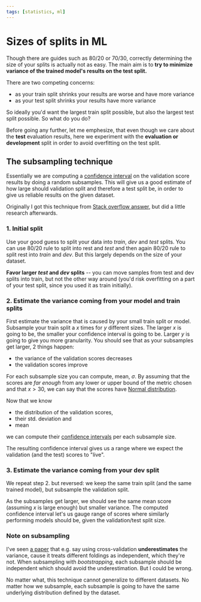 ```yaml
---
tags: [statistics, ml]
---
```


# Sizes of splits in ML

Though there are guides such as 80/20 or 70/30, correctly determining the size
of your splits is actually not as easy. The main aim is to **try to minimize
variance of the trained model's results on the test split.**

There are two competing concerns:
- as your train split shrinks your results are worse and have more variance
- as your test split shrinks your results have more variance

So ideally you'd want the largest train split possible, but also the largest
test split possible. So what do you do?

Before going any further, let me emphesize, that even though we care about the
**test** evaluation results, here we experiment with the **evaluation or
development** split in order to avoid overfitting on the test split.

## The subsampling technique

Essentially we are computing a [confidence interval](./confidence_interval.md)
on the validation score results by doing a random subsamples. This will give us
a good estimate of how large should validation split and therefore a test split
be, in order to give us reliable results on the given dataset.

Originally I got this technique from [Stack overflow
answer](https://stackoverflow.com/a/13623707), but did a little research
afterwards.

### 1. Initial split

Use your good guess to split your data into *train*, *dev* and *test* splits.
You can use 80/20 rule to split into rest and *test* and then again 80/20 rule
to split rest into *train* and *dev*. But this largely depends on the size of
your dataset.

**Favor larger _test_ and _dev_ splits** -- you can move samples from test and
dev splits into train, but not the other way around (you'd risk overfitting on a
part of your test split, since you used it as train initially).

### 2. Estimate the variance coming from your model and train splits

First estimate the variance that is caused by your small train split or model.
Subsample your train split a $x$ times for $y$ different sizes. The larger $x$
is going to be, the smaller your confidence interval is going to be. Larger $y$
is going to give you more granularity. You should see that as your subsamples
get larger, 2 things happen:
- the variance of the validation scores decreases
- the validation scores improve

For each subsample size you can compute, mean, $\sigma$. By assuming that the
scores are *far enough* from any lower or upper bound of the metric chosen and
that $x > 30$, we can say that the scores have [Normal
distribution](./normal_distribution.md).

Now that we know

- the distribution of the validation scores,
- their std. deviation and
- mean

we can compute their [confidence intervals](./confidence_interval.md) per each
subsample size.

The resulting confidence interval gives us a range where we expect the
validation (and the test) scores to "live".

### 3. Estimate the variance coming from your dev split

We repeat step 2. but reversed: we keep the same train split (and the same
trained model), but subsample the validation split.

As the subsamples get larger, we should see the same mean score (assuming $x$ is
large enough) but smaller variance. The computed confidence interval let's us
gauge range of scores where similarly performing models should be, given the
validation/test split size.

### Note on subsampling

I've seen [a
paper](https://proceedings.neurips.cc/paper_files/paper/2003/file/e82c4b19b8151ddc25d4d93baf7b908f-Paper.pdf)
that e.g. say using cross-validation **underestimates** the variance, cause it
treats different foldings as independent, which they're not. When subsampling
with *bootstrapping*, each subsample should be independent which should avoid
the underestimation. But I could be wrong.

No matter what, this technique cannot generalize to different datasets. No
matter how we subsample, each subsample is going to have the same underlying
distribution defined by the dataset.
